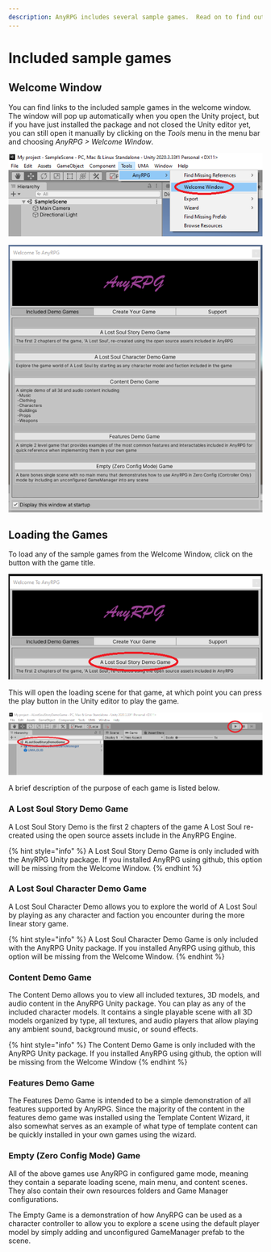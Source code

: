 ```yaml
---
description: AnyRPG includes several sample games.  Read on to find out how to play them.
---
```


# Included sample games

## Welcome Window

You can find links to the included sample games in the welcome window.  The window will pop up automatically when you open the Unity project, but if you have just installed the package and not closed the Unity editor yet, you can still open it manually by clicking on the _Tools_ menu in the menu bar and choosing _AnyRPG > Welcome Window_.

![](<../.gitbook/assets/image (28) (1).png>)

![](<../.gitbook/assets/image (26) (1).png>)

## Loading the Games

To load any of the sample games from the Welcome Window, click on the button with the game title.

![](<../.gitbook/assets/image (68).png>)

This will open the loading scene for that game, at which point you can press the play button in the Unity editor to play the game.

![](<../.gitbook/assets/image (42).png>)

A brief description of the purpose of each game is listed below.

### A Lost Soul Story Demo Game

A Lost Soul Story Demo is the first 2 chapters of the game A Lost Soul re-created using the open source assets include in the AnyRPG Engine.

{% hint style="info" %}
A Lost Soul Story Demo Game is only included with the AnyRPG Unity package.  If you installed AnyRPG using github, this option will be missing from the Welcome Window.
{% endhint %}

### A Lost Soul Character Demo Game

A Lost Soul Character Demo allows you to explore the world of A Lost Soul by playing as any character and faction you encounter during the more linear story game.

{% hint style="info" %}
A Lost Soul Character Demo Game is only included with the AnyRPG Unity package.  If you installed AnyRPG using github, this option will be missing from the Welcome Window.
{% endhint %}

### Content Demo Game

The Content Demo allows you to view all included textures, 3D models, and audio content in the AnyRPG Unity package.  You can play as any of the included character models.  It contains a single playable scene with all 3D models organized by type, all textures, and audio players that allow playing any ambient sound, background music, or sound effects.

{% hint style="info" %}
The Content Demo Game is only included with the AnyRPG Unity package.  If you installed AnyRPG using github, the option will be missing from the Welcome Window
{% endhint %}

### Features Demo Game

The Features Demo Game is intended to be a simple demonstration of all features supported by AnyRPG.  Since the majority of the content in the features demo game was installed using the Template Content Wizard, it also somewhat serves as an example of what type of template content can be quickly installed in your own games using the wizard.

### Empty (Zero Config Mode) Game

All of the above games use AnyRPG in configured game mode, meaning they contain a separate loading scene, main menu, and content scenes.  They also contain their own resources folders and Game Manager configurations.

The Empty Game is a demonstration of how AnyRPG can be used as a character controller to allow you to explore a scene using the default player model by simply adding and unconfigured GameManager prefab to the scene.
